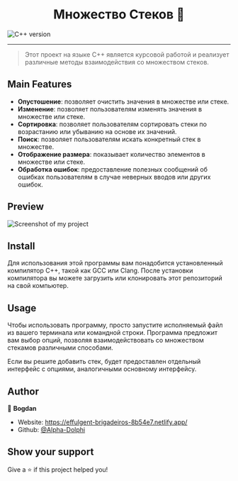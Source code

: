 <h1 align="center">Множество Стеков 👋</h1>

![С++ version](https://img.shields.io/badge/С++-v20-blue)

---

> Этот проект на языке C++ является курсовой работой и реализует различные методы взаимодействия со множеством стеков.

## Main Features

- **Опустошение**: позволяет очистить значения в множестве или стеке.
- **Изменение**: позволяет пользователям изменять значения в множестве или стеке.
- **Сортировка**: позволяет пользователям сортировать стеки по возрастанию или убыванию на основе их значений.
- **Поиск**: позволяет пользователям искать конкретный стек в множестве.
- **Отображение размера**: показывает количество элементов в множестве или стеке.
- **Обработка ошибок**: предоставление полезных сообщений об ошибках пользователям в случае неверных вводов или других ошибок. 


## Preview

![Screenshot of my project](https://user-images.githubusercontent.com/104200337/236616512-065e3d4b-4a38-472e-b52e-bdc46659c3bd.png)

## Install

Для использования этой программы вам понадобится установленный компилятор C++, такой как GCC или Clang. После установки компилятора вы можете загрузить или клонировать этот репозиторий на свой компьютер.

## Usage

Чтобы использовать программу, просто запустите исполняемый файл из вашего терминала или командной строки. Программа предложит вам выбор опций, позволяя взаимодействовать со множеством стекамов различными способами.

Если вы решите добавить стек, будет предоставлен отдельный интерфейс с опциями, аналогичными основному интерфейсу.

## Author

👤 **Bogdan**

* Website: https://effulgent-brigadeiros-8b54e7.netlify.app/
* Github: [@Alpha-Dolphi](https://github.com/Alpha-Dolphi)

## Show your support

Give a ⭐️ if this project helped you!
